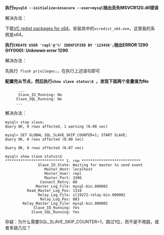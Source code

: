 **执行`mysqld --initialize=insecure --user=mysql`抛出丢失MSVCR120.dll错误**

解决办法：

下载[VC redist packages for x64](https://www.microsoft.com/en-us/download/details.aspx?id=40784)，安装其中的`vcredist_x64.exe`，这里我的系统是x64。



**执行`CREATE USER 'repl'@'%' IDENTIFIED BY '123456';`抛出ERROR 1290 (HY000): Unknown error 1290**

解决办法：

先执行` flush privileges;`，在执行上述语句即可



**配置完从节点，然后执行`show slave status\G `，发现下面两个变量值为No**

```mysql
      ...
      Slave_IO_Running: No
     Slave_SQL_Running: No
     ...
```

解决办法：

```mysql
mysql> stop slave;
Query OK, 0 rows affected, 1 warning (0.00 sec)

mysql> SET GLOBAL SQL_SLAVE_SKIP_COUNTER=1; START SLAVE;
Query OK, 0 rows affected (0.00 sec)

Query OK, 0 rows affected (0.07 sec)

mysql> show slave status\G
*************************** 1. row ***************************
               Slave_IO_State: Waiting for master to send event
                  Master_Host: localhost
                  Master_User: repl
                  Master_Port: 3306
                Connect_Retry: 60
              Master_Log_File: mysql-bin.000002
          Read_Master_Log_Pos: 1310
               Relay_Log_File: sl19272-relay-bin.000002
                Relay_Log_Pos: 883
        Relay_Master_Log_File: mysql-bin.000002
             Slave_IO_Running: Yes
            Slave_SQL_Running: Yes
```



存疑：为什么需要SQL_SLAVE_SKIP_COUNTER=1，跳过1位，而不是不用跳，或者多跳几位？
